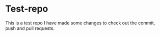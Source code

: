 # Test-repo
This is a test repo
I have made some changes to check out the commit, push and pull requests.
